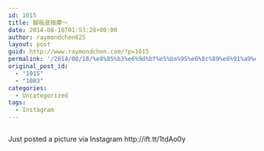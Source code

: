 ```yaml
---
id: 1015
title: 腳板底按摩～
date: 2014-08-18T01:53:28+00:00
author: raymondchen625
layout: post
guid: http://www.raymondchen.com/?p=1015
permalink: '/2014/08/18/%e8%85%b3%e6%9d%bf%e5%ba%95%e6%8c%89%e6%91%a9%ef%bd%9e/'
original_post_id:
  - "1015"
  - "1083"
categories:
  - Uncategorized
tags:
  - Instagram
---
```

<div>
  <img style="max-width:600px;" src="http://localhost/wp-content/uploads/2015/06/13844-10597279_1567584013469426_88425136_n.jpg" alt="" /></p> 
  
  <div>
    Just posted a picture via Instagram http://ift.tt/1tdAo0y
  </div>
</div>